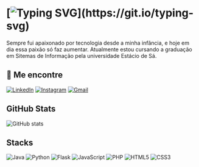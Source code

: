 
# [![Typing SVG](https://readme-typing-svg.demolab.com?font=Fira+Code&duration=3000&pause=10&color=FFFFFF&center=true&vCenter=true&random=false&width=435&lines=Ol%C3%A1%2C+me+chamo+Filipe;Bem+vindo+ao+meu+perfil+do+GitHub!)](https://git.io/typing-svg)
Sempre fui apaixonado por tecnologia desde a minha infância, e hoje em dia essa paixão só faz aumentar.
Atualmente estou cursando a graduação em Sitemas de Informação pela universidade Estácio de Sá.

## 📱 Me encontre


[![LinkedIn](https://img.shields.io/badge/LinkedIn-0077B5?style=for-the-badge&logo=linkedin&logoColor=white)](https://www.linkedin.com/in/slimafilipe/)
[![Instagram](https://img.shields.io/badge/-Instagram-%23E4405F?style=for-the-badge&logo=instagram&logoColor=white)](https://www.instagram.com/s.limafilipe/) 
[![Gmail](https://img.shields.io/badge/Gmail-333333?style=for-the-badge&logo=gmail&logoColor=red)](mailto:limafilipe.coding@gmail.com)




## GitHub Stats
![GitHub stats](https://github-readme-stats.vercel.app/api?username=slimafilipe&?github_dark?_icons=true)



## Stacks
![Java](https://img.shields.io/badge/Java-ED8B00?style=for-the-badge&logo=openjdk&logoColor=white)
![Python](https://img.shields.io/badge/python-3670A0?style=for-the-badge&logo=python&logoColor=ffdd54)
![Flask](https://img.shields.io/badge/flask-%23000.svg?style=for-the-badge&logo=flask&logoColor=white)
![JavaScript](https://img.shields.io/badge/JavaScript-F7DF1E?style=for-the-badge&logo=javascript&logoColor=black)
![PHP](https://img.shields.io/badge/PHP-777BB4?style=for-the-badge&logo=php&logoColor=white)
![HTML5](https://img.shields.io/badge/HTML5-E34F26?style=for-the-badge&logo=html5&logoColor=white)
![CSS3](https://img.shields.io/badge/CSS3-1572B6?style=for-the-badge&logo=css3&logoColor=white)
